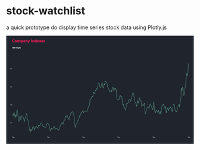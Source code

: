 # stock-watchlist

a quick prototype do display time series stock data using Plotly.js

![alt text](stock.png)